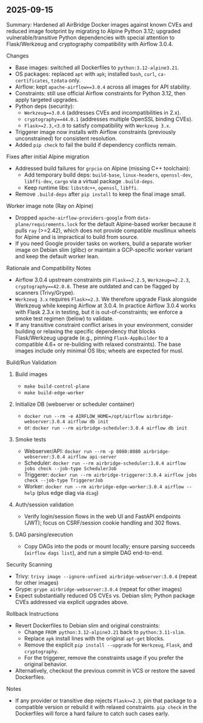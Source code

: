 ## 2025-09-15

Summary: Hardened all AirBridge Docker images against known CVEs and reduced image footprint by migrating to Alpine Python 3.12; upgraded vulnerable/transitive Python dependencies with special attention to Flask/Werkzeug and cryptography compatibility with Airflow 3.0.4.

Changes

- Base images: switched all Dockerfiles to `python:3.12-alpine3.21`.
- OS packages: replaced `apt` with `apk`; installed `bash`, `curl`, `ca-certificates`, `tzdata` only.
- Airflow: kept `apache-airflow==3.0.4` across all images for API stability.
- Constraints: still use official Airflow constraints for Python 3.12, then apply targeted upgrades.
- Python deps (security):
  - `Werkzeug==3.0.6` (addresses CVEs and incompatibilities in 2.x).
  - `cryptography==44.0.1` (addresses multiple OpenSSL binding CVEs).
  - `Flask>=2.3,<3.0` to satisfy compatibility with `Werkzeug 3.x`.
- Triggerer image now installs with Airflow constraints (previously unconstrained) for consistent resolution.
- Added `pip check` to fail the build if dependency conflicts remain.

Fixes after initial Alpine migration

- Addressed build failures for `grpcio` on Alpine (missing C++ toolchain):
  - Add temporary build deps: `build-base`, `linux-headers`, `openssl-dev`, `libffi-dev`, `cargo` via a virtual package `.build-deps`.
  - Keep runtime libs: `libstdc++`, `openssl`, `libffi`.
- Remove `.build-deps` after `pip install` to keep the final image small.

Worker image note (Ray on Alpine)

- Dropped `apache-airflow-providers-google` from `data-plane/requirements.lock` for the default Alpine-based worker because it pulls `ray` (>=2.42), which does not provide compatible musllinux wheels for Alpine and is impractical to build from source.
- If you need Google provider tasks on workers, build a separate worker image on Debian slim (glibc) or maintain a GCP-specific worker variant and keep the default worker lean.

Rationale and Compatibility Notes

- Airflow 3.0.4 upstream constraints pin `Flask==2.2.5`, `Werkzeug==2.2.3`, `cryptography==42.0.8`. These are outdated and can be flagged by scanners (Trivy/Grype).
- `Werkzeug 3.x` requires `Flask>=2.3`. We therefore upgrade Flask alongside Werkzeug while keeping Airflow at 3.0.4. In practice Airflow 3.0.4 works with Flask 2.3.x in testing, but it is out-of-constraints; we enforce a smoke test regimen (below) to validate.
- If any transitive constraint conflict arises in your environment, consider building or relaxing the specific dependency that blocks Flask/Werkzeug upgrade (e.g., pinning `Flask-AppBuilder` to a compatible 4.6+ or re-building with relaxed constraints). The base images include only minimal OS libs; wheels are expected for musl.

Build/Run Validation

1) Build images
   - `make build-control-plane`
   - `make build-edge-worker`

2) Initialize DB (webserver or scheduler container)
   - `docker run --rm -e AIRFLOW_HOME=/opt/airflow airbridge-webserver:3.0.4 airflow db init`
   - or: `docker run --rm airbridge-scheduler:3.0.4 airflow db init`

3) Smoke tests
   - Webserver/API: `docker run --rm -p 8080:8080 airbridge-webserver:3.0.4 airflow api-server`
   - Scheduler: `docker run --rm airbridge-scheduler:3.0.4 airflow jobs check --job-type SchedulerJob`
   - Triggerer: `docker run --rm airbridge-triggerer:3.0.4 airflow jobs check --job-type TriggererJob`
   - Worker: `docker run --rm airbridge-edge-worker:3.0.4 airflow --help` (plus edge diag via `diag`)

4) Auth/session validation
   - Verify login/session flows in the web UI and FastAPI endpoints (JWT); focus on CSRF/session cookie handling and 302 flows.

5) DAG parsing/execution
   - Copy DAGs into the pods or mount locally; ensure parsing succeeds (`airflow dags list`), and run a simple DAG end-to-end.

Security Scanning

- Trivy: `trivy image --ignore-unfixed airbridge-webserver:3.0.4` (repeat for other images)
- Grype: `grype airbridge-webserver:3.0.4` (repeat for other images)
- Expect substantially reduced OS CVEs vs. Debian slim; Python package CVEs addressed via explicit upgrades above.

Rollback Instructions

- Revert Dockerfiles to Debian slim and original constraints:
  - Change `FROM python:3.12-alpine3.21` back to `python:3.11-slim`.
  - Replace `apk` install lines with the original `apt-get` blocks.
  - Remove the explicit `pip install --upgrade` for `Werkzeug`, `Flask`, and `cryptography`.
  - For the triggerer, remove the constraints usage if you prefer the original behavior.
- Alternatively, checkout the previous commit in VCS or restore the saved Dockerfiles.

Notes

- If any provider or transitive dep rejects `Flask>=2.3`, pin that package to a compatible version or rebuild it with relaxed constraints. `pip check` in the Dockerfiles will force a hard failure to catch such cases early.
